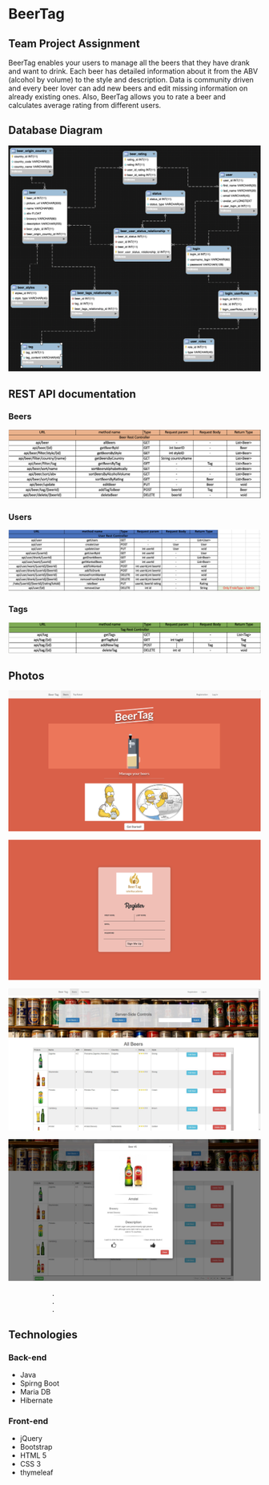 # BeerTag 
## Team Project Assignment

BeerTag enables your users to manage all the beers that they have drank and want to drink. Each beer has detailed information about it from the ABV (alcohol by volume) to the style and description. Data is community driven and every beer lover can add new beers and edit missing information on already existing ones. Also, BeerTag allows you to rate a beer and calculates average rating from different users.

## Database Diagram

![alt text](Diagrams/db.png)

## REST API documentation

### Beers
![alt text](Diagrams/beersApi.png)

### Users
![alt text](Diagrams/usersApi.png)

### Tags
![alt text](Diagrams/tagApi.png)

## Photos
![alt text](Diagrams/firstPage.png)

![alt text](Diagrams/registration.png)

![alt text](Diagrams/beers.png)

![alt text](Diagrams/beer-view.png)

                .
                .
                .
                
## Technologies
### Back-end
- Java 
- Spirng Boot
- Maria DB
- Hibernate

### Front-end
- jQuery
- Bootstrap
- HTML 5
- CSS 3
- thymeleaf
